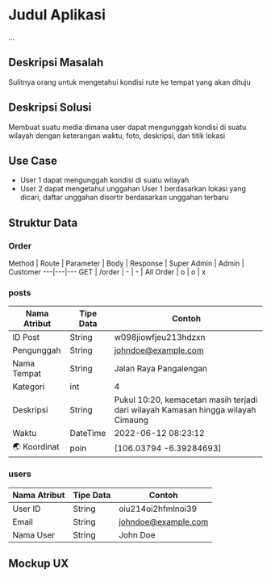 # Judul Aplikasi
...

## Deskripsi Masalah
Sulitnya orang untuk mengetahui kondisi rute ke tempat yang akan dituju

## Deskripsi Solusi
Membuat suatu media dimana user dapat mengunggah kondisi di suatu wilayah dengan keterangan waktu, foto, deskripsi,  dan titik lokasi

## Use Case
- User 1 dapat mengunggah kondisi di suatu wilayah
- User 2 dapat mengetahui unggahan User 1 berdasarkan lokasi yang dicari, daftar unggahan disortir berdasarkan unggahan terbaru

## Struktur Data

### Order
Method | Route | Parameter | Body | Response | Super Admin | Admin | Customer
---|---|---
GET | /order | - | - | All Order | o | o | x


### posts
Nama Atribut | Tipe Data | Contoh
---|---|---
ID Post | String | w098jiowfjeu213hdzxn
Pengunggah | String | johndoe@example.com
Nama Tempat | String | Jalan Raya Pangalengan
Kategori | int | 4
Deskripsi | String | Pukul 10:20, kemacetan masih terjadi dari wilayah Kamasan hingga wilayah Cimaung
Waktu | DateTime | 2022-06-12 08:23:12
🌏 Koordinat | poin | [106.03794 -6.39284693]

### users
Nama Atribut | Tipe Data | Contoh
---|---|---
User ID | String | oiu214oi2hfmlnoi39
Email | String | johndoe@example.com
Nama User | String | John Doe


## Mockup UX